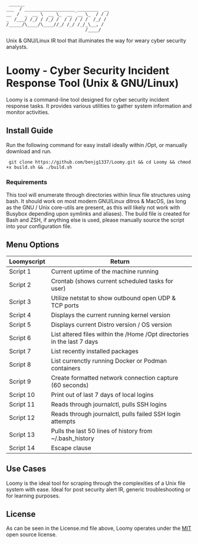 ```
 ______                                 
___  / ___________________ ________  __
__  /  _  __ \  __ \_  __ `__ \_  / / /
_  /___/ /_/ / /_/ /  / / / / /  /_/ / 
/_____/\____/\____//_/ /_/ /_/_\__, /  
                              /____/   
```
Unix & GNU/Linux IR tool that illuminates the way for weary cyber security analysts. 

# Loomy - Cyber Security Incident Response Tool (Unix & GNU/Linux)

Loomy is a command-line tool designed for cyber security incident response tasks. It provides various utilities to gather system information and monitor activities.

## Install Guide
Run the following command for easy install ideally within /Opt, or manually download and run.

``` git clone https://github.com/benjg1337/Loomy.git && cd Loomy && chmod +x build.sh && ./build.sh```

### Requirements
This tool will enumerate through directories within linux file structures using bash. It should work on most modern GNU/Linux ditros & MacOS, (as long as the GNU / Unix core-utils are present, as this will likely not work with Busybox depending upon symlinks and aliases). The build file is created for Bash and ZSH, if anything else is used, please manually source the script into your configuration file. 

## Menu Options
| Loomyscript   | Return       |
| ------------- | ------------- |
| Script 1      | Current uptime of the machine running |
| Script 2      | Crontab (shows current scheduled tasks for user) |
| Script 3      | Utilize netstat to show outbound open UDP & TCP ports |
| Script 4      | Displays the current running kernel version |
| Script 5      | Displays current Distro version / OS version |
| Script 6      | List altered files within the /Home /Opt directories in the last 7 days|
| Script 7      | List recently installed packages |
| Script 8      | List currenctly running Docker or Podman containers |
| Script 9      | Create formatted network connection capture (60 seconds) |
| Script 10     | Print out of last 7 days of local logins |
| Script 11     | Reads through journalctl, pulls SSH logins |
| Script 12     | Reads through journalctl, pulls failed SSH login attempts |
| Script 13     | Pulls the last 50 lines of history from ~/.bash_history |
| Script 14     | Escape clause |

## Use Cases

Loomy is the ideal tool for scraping through the complexities of a Unix file system with ease. Ideal for post security alert IR, generic troubleshooting or for learning purposes. 

## License 

As can be seen in the License.md file above, Loomy operates under the [MIT](https://opensource.org/license/mit) open source license. 
